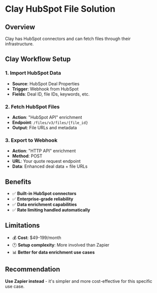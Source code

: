 # Clay HubSpot File Solution

## Overview

Clay has HubSpot connectors and can fetch files through their infrastructure.

## Clay Workflow Setup

### 1. Import HubSpot Data

- **Source**: HubSpot Deal Properties
- **Trigger**: Webhook from HubSpot
- **Fields**: Deal ID, file IDs, keywords, etc.

### 2. Fetch HubSpot Files

- **Action**: "HubSpot API" enrichment
- **Endpoint**: `/files/v3/files/{file_id}`
- **Output**: File URLs and metadata

### 3. Export to Webhook

- **Action**: "HTTP API" enrichment
- **Method**: POST
- **URL**: Your quote request endpoint
- **Data**: Enhanced deal data + file URLs

## Benefits

- ✅ **Built-in HubSpot connectors**
- ✅ **Enterprise-grade reliability**
- ✅ **Data enrichment capabilities**
- ✅ **Rate limiting handled automatically**

## Limitations

- 💰 **Cost**: $49-199/month
- 🕐 **Setup complexity**: More involved than Zapier
- 📊 **Better for data enrichment use cases**

## Recommendation

**Use Zapier instead** - it's simpler and more cost-effective for this specific use case.
